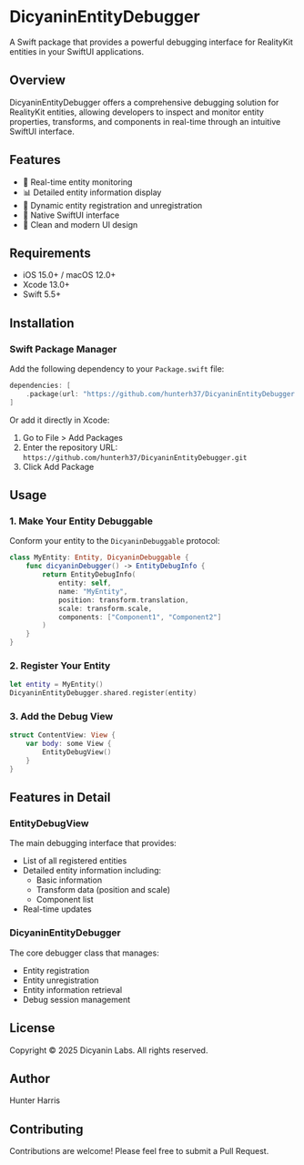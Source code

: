 # DicyaninEntityDebugger

A Swift package that provides a powerful debugging interface for RealityKit entities in your SwiftUI applications.

## Overview

DicyaninEntityDebugger offers a comprehensive debugging solution for RealityKit entities, allowing developers to inspect and monitor entity properties, transforms, and components in real-time through an intuitive SwiftUI interface.

## Features

- 🎯 Real-time entity monitoring
- 📊 Detailed entity information display
- 🔄 Dynamic entity registration and unregistration
- 📱 Native SwiftUI interface
- 🎨 Clean and modern UI design

## Requirements

- iOS 15.0+ / macOS 12.0+
- Xcode 13.0+
- Swift 5.5+

## Installation

### Swift Package Manager

Add the following dependency to your `Package.swift` file:

```swift
dependencies: [
    .package(url: "https://github.com/hunterh37/DicyaninEntityDebugger.git", from: "1.0.0")
]
```

Or add it directly in Xcode:
1. Go to File > Add Packages
2. Enter the repository URL: `https://github.com/hunterh37/DicyaninEntityDebugger.git`
3. Click Add Package

## Usage

### 1. Make Your Entity Debuggable

Conform your entity to the `DicyaninDebuggable` protocol:

```swift
class MyEntity: Entity, DicyaninDebuggable {
    func dicyaninDebugger() -> EntityDebugInfo {
        return EntityDebugInfo(
            entity: self,
            name: "MyEntity",
            position: transform.translation,
            scale: transform.scale,
            components: ["Component1", "Component2"]
        )
    }
}
```

### 2. Register Your Entity

```swift
let entity = MyEntity()
DicyaninEntityDebugger.shared.register(entity)
```

### 3. Add the Debug View

```swift
struct ContentView: View {
    var body: some View {
        EntityDebugView()
    }
}
```

## Features in Detail

### EntityDebugView

The main debugging interface that provides:
- List of all registered entities
- Detailed entity information including:
  - Basic information
  - Transform data (position and scale)
  - Component list
- Real-time updates

### DicyaninEntityDebugger

The core debugger class that manages:
- Entity registration
- Entity unregistration
- Entity information retrieval
- Debug session management

## License

Copyright © 2025 Dicyanin Labs. All rights reserved.

## Author

Hunter Harris

## Contributing

Contributions are welcome! Please feel free to submit a Pull Request. 